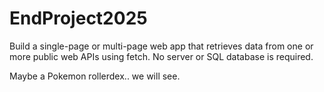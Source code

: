 # EndProject2025
Build a single-page or multi-page web app that retrieves data from one or more public web APIs using fetch. No server or SQL database is required. 

Maybe a Pokemon rollerdex.. we will see. 
